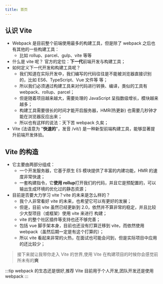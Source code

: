 ```yaml
---
title: 首页
---
```


## 认识 Vite

- Webpack 是目前整个前端使用最多的构建工具，但是除了 webpack 之后也有其他的一些构建工具：
  - 比如 rollup、parcel、gulp、vite 等等
- 什么是 vite 呢？ 官方的定位：**下一代**前端开发与构建工具；
- 如何定义下一代开发和构建工具呢？
  - 我们知道在实际开发中，我们编写的代码往往是不能被浏览器直接识别的，比如 ES6、TypeScript、Vue 文件等
    等；
  - 所以我们必须通过构建工具来对代码进行转换、编译，类似的工具有 webpack、rollup、parcel；
  - 但是随着项目越来越大，需要处理的 JavaScript 呈指数级增长，模块越来越多；
  - 构建工具需要很长的时间才能开启服务器，HMR(热更新) 也需要几秒钟才能在浏览器反应出来；
  - 所以也有这样的说法：天下苦 webpack 久矣；
- Vite (法语意为 "**快速的**"，发音 /vit/) 是一种新型前端构建工具，能够显著提升前端开发体验。

## Vite 的构造

- 它主要由两部分组成：
  - 一个开发服务器，它基于原生 ES 模块提供了丰富的内建功能，HMR 的速度非常快速；
  - 一套构建指令，它**使用 rollup**打开我们的代码，并且它是预配置的，可以输出生成环境的优化过的静态资源；
- 目前是否要大力学习 vite？vite 的未来是怎么样的？
  - 我个人非常看好 vite 的未来，也希望它可以有更好的发展；
  - 但是，目前 vite 虽然已经更新到 2.0，依然并不算非常的稳定，并且比较少大型项目（或框架）使用 vite 来进行
    构建；
  - vite 的整个社区插件等支持也还不够完善；
  - 包括 vue 脚手架本身，目前也还没有打算迁移到 vite，而依然使用 webpack（虽然后期一定是有这个打算的）；
  - 所以 vite 看起来非常的火热，在面试也可能会问到，但是实际项目中应用的还比较少；

> 接下来就让我带你走入 Vite 的世界,使用 Vite 在构建项目的时候你会感觉前所未有的**爽**

:::tip
webpack 的生态还是很好,推荐 Vite 目前用于个人开发,团队开发还是使用 webpack
:::
